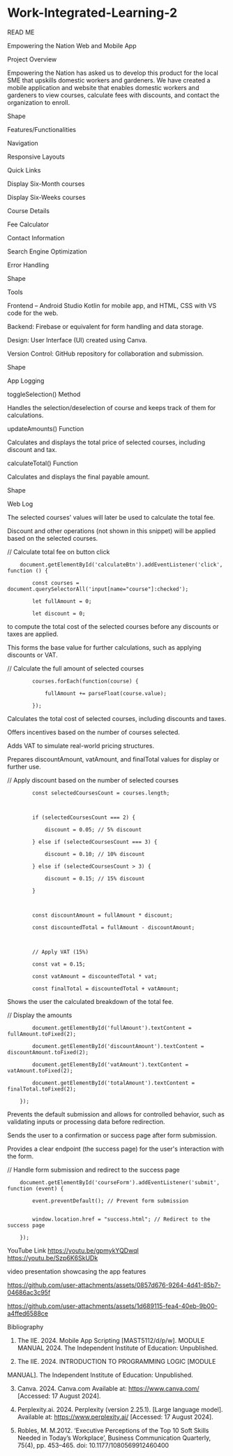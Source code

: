 # Work-Integrated-Learning-2

READ ME 

 

Empowering the Nation Web and Mobile App 

 

Project Overview 

Empowering the Nation has asked us to develop this product for the local SME that upskills domestic workers and gardeners. We have created a mobile application and website that enables domestic workers and gardeners to view courses, calculate fees with discounts, and contact the organization to enroll.  

Shape 

Features/Functionalities 

Navigation 

Responsive Layouts 

Quick Links 

Display Six-Month courses 

Display Six-Weeks courses 

Course Details 

Fee Calculator 

Contact Information 

Search Engine Optimization 

Error Handling 

 

Shape 

Tools  

Frontend – Android Studio Kotlin for mobile app, and HTML, CSS with VS code for the web. 

Backend: Firebase or equivalent for form handling and data storage. 

Design: User Interface (UI) created using Canva. 

Version Control: GitHub repository for collaboration and submission. 

 

Shape 

 

App Logging 

toggleSelection()  Method 

Handles the selection/deselection of course and keeps track of them for calculations. 

 

 

updateAmounts() Function 

Calculates and displays the total price of selected courses, including discount and tax. 

 

 

calculateTotal() Function 

Calculates and displays the final payable amount. 

 

Shape 

 

Web Log 

The selected courses' values will later be used to calculate the total fee. 

Discount and other operations (not shown in this snippet) will be applied based on the selected courses. 

 

// Calculate total fee on button click 

        document.getElementById('calculateBtn').addEventListener('click', function () { 

            const courses = document.querySelectorAll('input[name="course"]:checked'); 

            let fullAmount = 0; 

            let discount = 0; 

 

 

to compute the total cost of the selected courses before any discounts or taxes are applied. 

This forms the base value for further calculations, such as applying discounts or VAT. 

 

// Calculate the full amount of selected courses 

            courses.forEach(function(course) { 

                fullAmount += parseFloat(course.value); 

            }); 

 

 Calculates the total cost of selected courses, including discounts and taxes. 

 Offers incentives based on the number of courses selected. 

 Adds VAT to simulate real-world pricing structures. 

 Prepares discountAmount, vatAmount, and finalTotal values for display or further use. 

 

// Apply discount based on the number of selected courses 

            const selectedCoursesCount = courses.length; 

 

            if (selectedCoursesCount === 2) { 

                discount = 0.05; // 5% discount 

            } else if (selectedCoursesCount === 3) { 

                discount = 0.10; // 10% discount 

            } else if (selectedCoursesCount > 3) { 

                discount = 0.15; // 15% discount 

            } 

 

            const discountAmount = fullAmount * discount; 

            const discountedTotal = fullAmount - discountAmount; 

 

            // Apply VAT (15%) 

            const vat = 0.15; 

            const vatAmount = discountedTotal * vat; 

            const finalTotal = discountedTotal + vatAmount; 

 

 

 Shows the user the calculated breakdown of the total fee. 

  // Display the amounts 

            document.getElementById('fullAmount').textContent = fullAmount.toFixed(2); 

            document.getElementById('discountAmount').textContent = discountAmount.toFixed(2); 

            document.getElementById('vatAmount').textContent = vatAmount.toFixed(2); 

            document.getElementById('totalAmount').textContent = finalTotal.toFixed(2); 

        }); 

 

 Prevents the default submission and allows for controlled behavior, such as validating inputs or processing data before redirection. 

 Sends the user to a confirmation or success page after form submission. 

 Provides a clear endpoint (the success page) for the user's interaction with the form. 

 

// Handle form submission and redirect to the success page 

        document.getElementById('courseForm').addEventListener('submit', function (event) { 

            event.preventDefault(); // Prevent form submission


            window.location.href = "success.html"; // Redirect to the success page 

        });


YouTube Link
https://youtu.be/gpmykYQDwqI
https://youtu.be/Szp6K6SkUDk


 video presentation showcasing the app features

 https://github.com/user-attachments/assets/0857d676-9264-4d41-85b7-04686ac3c95f

 https://github.com/user-attachments/assets/1d689115-fea4-40eb-9b00-a4ffed6588ce

 Bibliography


1. The IIE. 2024. Mobile App Scripting [MAST5112/d/p/w]. MODULE MANUAL 2024. The Independent Institute of Education: Unpublished.


2. The IIE. 2024. INTRODUCTION TO PROGRAMMING LOGIC [MODULE

MANUAL]. The Independent Institute of Education: Unpublished.


3. Canva. 2024. Canva.com Available at: https://www.canva.com/ [Accessed: 17 August 2024].


4. Perplexity.ai. 2024. Perplexity (version 2.25.1). [Large language model]. Available at: https://www.perplexity.ai/ [Accessed: 17 August 2024].


5. Robles, M. M.2012. ‘Executive Perceptions of the Top 10 Soft Skills Needed in Today’s Workplace’, Business Communication Quarterly, 75(4), pp. 453–465. doi: 10.1177/1080569912460400

